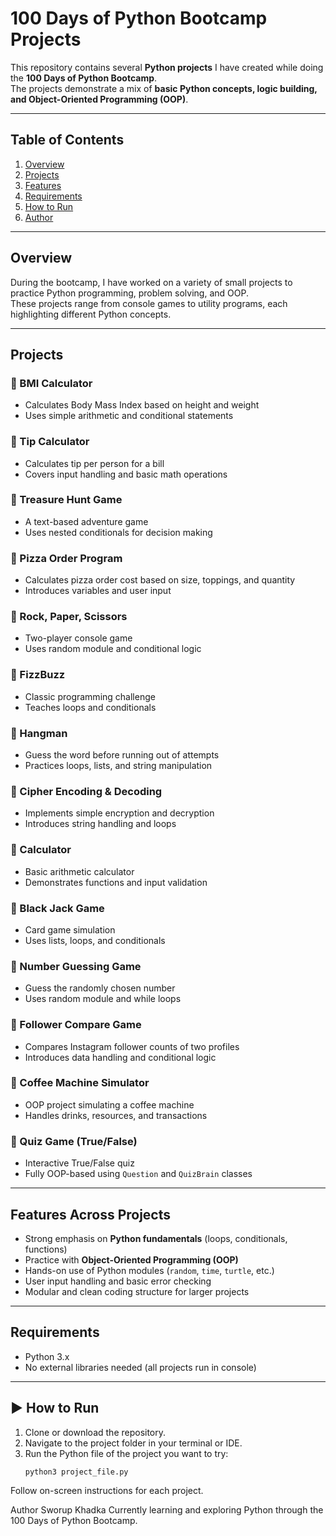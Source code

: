 #  100 Days of Python Bootcamp Projects

This repository contains several **Python projects** I have created while doing the **100 Days of Python Bootcamp**.  
The projects demonstrate a mix of **basic Python concepts, logic building, and Object-Oriented Programming (OOP)**.

---

##  Table of Contents
1. [Overview](#overview)
2. [Projects](#projects)
3. [Features](#features)
4. [Requirements](#requirements)
5. [How to Run](#how-to-run)
6. [Author](#author)

---

##  Overview

During the bootcamp, I have worked on a variety of small projects to practice Python programming, problem solving, and OOP.  
These projects range from console games to utility programs, each highlighting different Python concepts.

---

##  Projects

### 🔹 BMI Calculator
- Calculates Body Mass Index based on height and weight  
- Uses simple arithmetic and conditional statements  

### 🔹 Tip Calculator
- Calculates tip per person for a bill  
- Covers input handling and basic math operations  

### 🔹 Treasure Hunt Game
- A text-based adventure game  
- Uses nested conditionals for decision making  

### 🔹 Pizza Order Program
- Calculates pizza order cost based on size, toppings, and quantity  
- Introduces variables and user input  

### 🔹 Rock, Paper, Scissors
- Two-player console game  
- Uses random module and conditional logic  

### 🔹 FizzBuzz
- Classic programming challenge  
- Teaches loops and conditionals  

### 🔹 Hangman
- Guess the word before running out of attempts  
- Practices loops, lists, and string manipulation  

### 🔹 Cipher Encoding & Decoding
- Implements simple encryption and decryption  
- Introduces string handling and loops  

### 🔹 Calculator
- Basic arithmetic calculator  
- Demonstrates functions and input validation  

### 🔹 Black Jack Game
- Card game simulation  
- Uses lists, loops, and conditionals  

### 🔹 Number Guessing Game
- Guess the randomly chosen number  
- Uses random module and while loops  

### 🔹 Follower Compare Game
- Compares Instagram follower counts of two profiles  
- Introduces data handling and conditional logic  

### 🔹 Coffee Machine Simulator
- OOP project simulating a coffee machine  
- Handles drinks, resources, and transactions  

### 🔹 Quiz Game (True/False)
- Interactive True/False quiz  
- Fully OOP-based using `Question` and `QuizBrain` classes  

---

##  Features Across Projects
- Strong emphasis on **Python fundamentals** (loops, conditionals, functions)  
- Practice with **Object-Oriented Programming (OOP)**  
- Hands-on use of Python modules (`random`, `time`, `turtle`, etc.)  
- User input handling and basic error checking  
- Modular and clean coding structure for larger projects  

---

##  Requirements
- Python 3.x  
- No external libraries needed (all projects run in console)

---

## ▶ How to Run
1. Clone or download the repository.  
2. Navigate to the project folder in your terminal or IDE.  
3. Run the Python file of the project you want to try:
   ```bash
   python3 project_file.py
Follow on-screen instructions for each project.

 Author
Sworup Khadka
Currently learning and exploring Python through the 100 Days of Python Bootcamp.